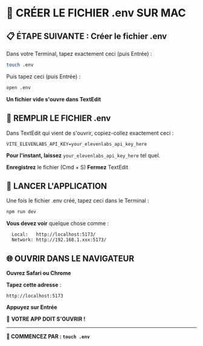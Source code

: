 # 🔧 CRÉER LE FICHIER .env SUR MAC

## 📋 **ÉTAPE SUIVANTE : Créer le fichier .env**

Dans votre Terminal, tapez exactement ceci (puis Entrée) :

```bash
touch .env
```

Puis tapez ceci (puis Entrée) :

```bash
open .env
```

**Un fichier vide s'ouvre dans TextEdit**

## 📝 **REMPLIR LE FICHIER .env**

Dans TextEdit qui vient de s'ouvrir, copiez-collez exactement ceci :

```
VITE_ELEVENLABS_API_KEY=your_elevenlabs_api_key_here
```

**Pour l'instant, laissez** `your_elevenlabs_api_key_here` tel quel.

**Enregistrez** le fichier (Cmd + S)
**Fermez** TextEdit

## 🚀 **LANCER L'APPLICATION**

Une fois le fichier .env créé, tapez ceci dans le Terminal :

```bash
npm run dev
```

**Vous devez voir** quelque chose comme :
```
  Local:   http://localhost:5173/
  Network: http://192.168.1.xxx:5173/
```

## 🌐 **OUVRIR DANS LE NAVIGATEUR**

**Ouvrez Safari ou Chrome**

**Tapez cette adresse** :
```
http://localhost:5173
```

**Appuyez sur Entrée**

🎉 **VOTRE APP DOIT S'OUVRIR !**

---

**🎯 COMMENCEZ PAR : `touch .env`**